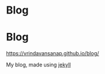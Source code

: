 # Blog
# Blog
https://vrindavansanap.github.io/blog/

My blog, made using [jekyll](https://jekyllrb.com)
